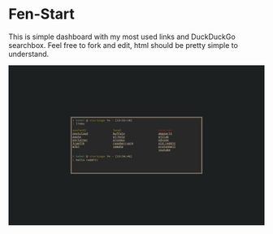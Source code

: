 # Fen-Start

This is simple dashboard with my most used links and DuckDuckGo searchbox. Feel free to fork and edit, html should be pretty simple to understand.

![Fen-Start](screenshot.png)
